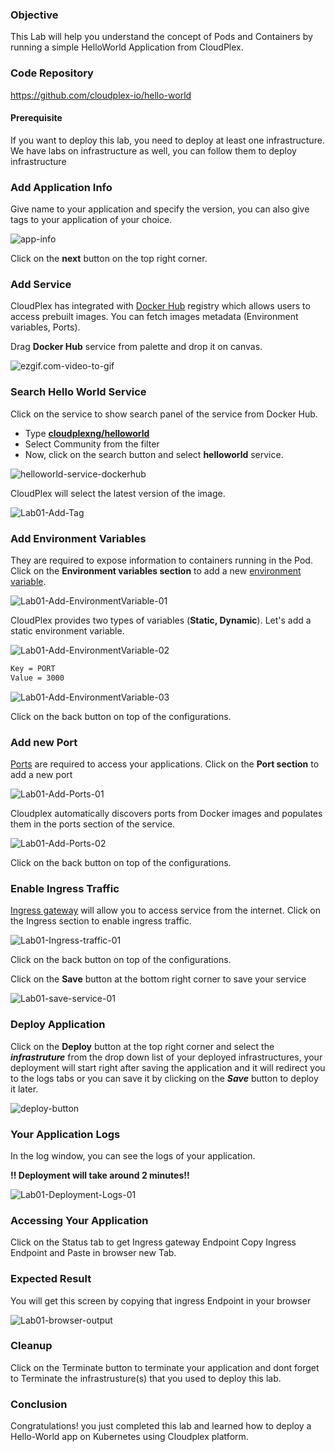 ### Objective

This Lab will help you understand the concept of Pods and Containers by running a simple HelloWorld Application from CloudPlex.

### Code Repository

​https://github.com/cloudplex-io/hello-world


#### Prerequisite

If you want to deploy this lab, you need to deploy at least one infrastructure. We have labs on infrastructure as well, you can follow them to deploy infrastructure


### Add Application Info

Give name to your application and specify the version, you can also give tags to your application of your choice.

![app-info](https://raw.githubusercontent.com/CloudplexPlatform/developer-community/feature/github-data-fetching/applications/pods%20and%20containers/labs/helloworld/images/app-info.png)

Click on the **next** button on the top right corner.

### Add Service

CloudPlex has integrated with [Docker Hub](https://hub.docker.com/) registry which allows users to access prebuilt images. You can fetch images metadata (Environment variables, Ports).

Drag **Docker Hub** service from palette and drop it on canvas. 

![ezgif.com-video-to-gif](https://raw.githubusercontent.com/CloudplexPlatform/developer-community/feature/github-data-fetching/applications/pods%20and%20containers/labs/helloworld/images/2.gif)



### Search Hello World Service

Click on the service to show search panel of the service from Docker Hub. 

- Type **[cloudplexng/helloworld](https://hub.docker.com/r/cloudplexng/helloworld)**
- Select Community from the filter
- Now, click on the search button and select **helloworld** service.



![helloworld-service-dockerhub](https://raw.githubusercontent.com/CloudplexPlatform/developer-community/feature/github-data-fetching/applications/pods%20and%20containers/labs/helloworld/images/3.png)



CloudPlex will select the latest version of the image. 

![Lab01-Add-Tag](https://raw.githubusercontent.com/CloudplexPlatform/developer-community/feature/github-data-fetching/applications/pods%20and%20containers/labs/helloworld/images/4.png)



### Add Environment Variables

They are required to  expose information to containers running in the Pod. Click on the **Environment variables section** to add a new [environment variable](https:/kubernetes.io/docs/tasks/inject-data-application/define-environment-variable-container/#define-an-environment-variable-for-a-container).

![Lab01-Add-EnvironmentVariable-01](https://raw.githubusercontent.com/CloudplexPlatform/developer-community/feature/github-data-fetching/applications/pods%20and%20containers/labs/helloworld/images/5.png)



CloudPlex provides two types of variables (**Static, Dynamic**). Let's add a static environment variable.

![Lab01-Add-EnvironmentVariable-02](https://raw.githubusercontent.com/CloudplexPlatform/developer-community/feature/github-data-fetching/applications/pods%20and%20containers/labs/helloworld/images/6.png)

```bash
Key = PORT
Value = 3000
```

![Lab01-Add-EnvironmentVariable-03](https://raw.githubusercontent.com/CloudplexPlatform/developer-community/feature/github-data-fetching/applications/pods%20and%20containers/labs/helloworld/images/7.png)

Click on the back button on top of the configurations.

### Add new Port

[Ports](https:/kubernetes.io/docs/concepts/services-networking/connect-applications-service/#the-kubernetes-model-for-connecting-containers) are required to access your applications. Click on the **Port section** to add a new port

![Lab01-Add-Ports-01](https://raw.githubusercontent.com/CloudplexPlatform/developer-community/feature/github-data-fetching/applications/pods%20and%20containers/labs/helloworld/images/8.png)

Cloudplex automatically discovers ports from Docker images and populates them in the ports section of the service.

![Lab01-Add-Ports-02](https://raw.githubusercontent.com/CloudplexPlatform/developer-community/feature/github-data-fetching/applications/pods%20and%20containers/labs/helloworld/images/9.png)

Click on the back button on top of the configurations.

### Enable Ingress Traffic

​[Ingress gateway](https://istio.io/docs/tasks/traffic-management/ingress/ingress-control/) will allow you to access service from the internet. Click on the Ingress section to enable ingress traffic.

![Lab01-Ingress-traffic-01](https://raw.githubusercontent.com/CloudplexPlatform/developer-community/feature/github-data-fetching/applications/pods%20and%20containers/labs/helloworld/images/10.png)

Click on the back button on top of the configurations.

Click on the **Save** button at the bottom right corner  to save your service

![Lab01-save-service-01](https://raw.githubusercontent.com/CloudplexPlatform/developer-community/feature/github-data-fetching/applications/pods%20and%20containers/labs/helloworld/images/11.png)


### Deploy Application

Click on the **Deploy** button at the top right corner and select the ***infrastruture*** from the drop down list of your deployed infrastructures, your deployment will start right after saving the application and it will redirect you to the logs tabs or you can save it by clicking on the ***Save*** button to deploy it later.

![deploy-button](https://raw.githubusercontent.com/CloudplexPlatform/developer-community/feature/github-data-fetching/applications/pods%20and%20containers/labs/helloworld/images/13.png)

### Your Application Logs

In the log window, you can see the logs of your application.

**!! Deployment will take around 2 minutes!!** 

![Lab01-Deployment-Logs-01](https://raw.githubusercontent.com/CloudplexPlatform/developer-community/feature/github-data-fetching/applications/pods%20and%20containers/labs/helloworld/images/14.png)



### Accessing Your Application

Click on the Status tab to get Ingress gateway Endpoint
Copy Ingress Endpoint and Paste in browser new Tab.


### Expected Result

You will get this screen by copying that ingress Endpoint in your browser

![Lab01-browser-output](https://raw.githubusercontent.com/CloudplexPlatform/developer-community/feature/github-data-fetching/applications/pods%20and%20containers/labs/helloworld/images/17.png)



### Cleanup

Click on the Terminate button to terminate your application and dont forget to Terminate the infrastrusture(s) that you used to deploy this lab.

### Conclusion

Congratulations! you just completed this lab and learned how to deploy a Hello-World app on Kubernetes using Cloudplex platform.


